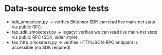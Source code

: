 # Data-source smoke tests
- sdk_smoketest.py → verifies Bittensor SDK can read live main-net stats via public RPC.
- tao_sdk_smoketest.py → legacy: verifies we can read live main-net stats via public RPC (SDK, older style).
- tao_http_smoketest.py → verifies HTTP/JSON-RPC endpoint is accessible (no SDK required). 